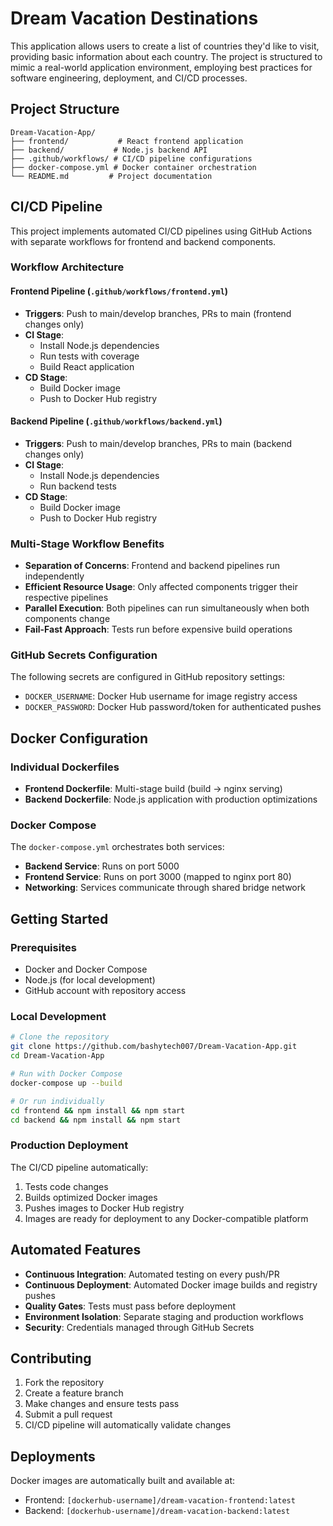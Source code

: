 # Dream Vacation Destinations

This application allows users to create a list of countries they'd like to visit, providing basic information about each country. The project is structured to mimic a real-world application environment, employing best practices for software engineering, deployment, and CI/CD processes.

## Project Structure

```
Dream-Vacation-App/
├── frontend/           # React frontend application
├── backend/           # Node.js backend API
├── .github/workflows/ # CI/CD pipeline configurations
├── docker-compose.yml # Docker container orchestration
└── README.md         # Project documentation
```

## CI/CD Pipeline

This project implements automated CI/CD pipelines using GitHub Actions with separate workflows for frontend and backend components.

### Workflow Architecture

#### Frontend Pipeline (`.github/workflows/frontend.yml`)
- **Triggers**: Push to main/develop branches, PRs to main (frontend changes only)
- **CI Stage**:
  - Install Node.js dependencies
  - Run tests with coverage
  - Build React application
- **CD Stage**:
  - Build Docker image
  - Push to Docker Hub registry

#### Backend Pipeline (`.github/workflows/backend.yml`)
- **Triggers**: Push to main/develop branches, PRs to main (backend changes only)
- **CI Stage**:
  - Install Node.js dependencies
  - Run backend tests
- **CD Stage**:
  - Build Docker image
  - Push to Docker Hub registry

### Multi-Stage Workflow Benefits
- **Separation of Concerns**: Frontend and backend pipelines run independently
- **Efficient Resource Usage**: Only affected components trigger their respective pipelines
- **Parallel Execution**: Both pipelines can run simultaneously when both components change
- **Fail-Fast Approach**: Tests run before expensive build operations

### GitHub Secrets Configuration
The following secrets are configured in GitHub repository settings:
- `DOCKER_USERNAME`: Docker Hub username for image registry access
- `DOCKER_PASSWORD`: Docker Hub password/token for authenticated pushes

## Docker Configuration

### Individual Dockerfiles
- **Frontend Dockerfile**: Multi-stage build (build → nginx serving)
- **Backend Dockerfile**: Node.js application with production optimizations

### Docker Compose
The `docker-compose.yml` orchestrates both services:
- **Backend Service**: Runs on port 5000
- **Frontend Service**: Runs on port 3000 (mapped to nginx port 80)
- **Networking**: Services communicate through shared bridge network

## Getting Started

### Prerequisites
- Docker and Docker Compose
- Node.js (for local development)
- GitHub account with repository access

### Local Development
```bash
# Clone the repository
git clone https://github.com/bashytech007/Dream-Vacation-App.git
cd Dream-Vacation-App

# Run with Docker Compose
docker-compose up --build

# Or run individually
cd frontend && npm install && npm start
cd backend && npm install && npm start
```

### Production Deployment
The CI/CD pipeline automatically:
1. Tests code changes
2. Builds optimized Docker images
3. Pushes images to Docker Hub registry
4. Images are ready for deployment to any Docker-compatible platform

## Automated Features

- **Continuous Integration**: Automated testing on every push/PR
- **Continuous Deployment**: Automated Docker image builds and registry pushes
- **Quality Gates**: Tests must pass before deployment
- **Environment Isolation**: Separate staging and production workflows
- **Security**: Credentials managed through GitHub Secrets

## Contributing

1. Fork the repository
2. Create a feature branch
3. Make changes and ensure tests pass
4. Submit a pull request
5. CI/CD pipeline will automatically validate changes

## Deployments

Docker images are automatically built and available at:
- Frontend: `[dockerhub-username]/dream-vacation-frontend:latest`
- Backend: `[dockerhub-username]/dream-vacation-backend:latest`